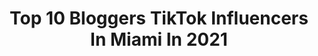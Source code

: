 ---
title: Top 10 Bloggers TikTok Influencers In Miami In 2021
description: >-
  Find top bloggers TikTok influencers in Miami in 2021. Most popular hashtags: #miami #travel #fyp #blogger.
platform: TikTok
hits: 9
text_top: Analyze the most popular TikTok accounts on inBeat.
text_bottom: Our search engine aggregates 9 TikTok influencers like this in Miami, United States for you to connect with.
profiles:
  - username: "gotheextrastyle"
    fullname: >-
      Amber Finley
    bio: >-
      All items linked on LIKEtoKNOW.it & Website. 🎁🥰💋❤️
    location: "United States"
    followers: 19800
    engagement: 787
    commentsToLikes: 0.153493
    id: ckbqjjmko4rm00j23w6xtd61k
    verified: false
    hashtags: "#edutok, #beautyblogger, #homedecor, #plannerlife"
  - username: "isabellasg3"
    fullname: >-
      Isabella Santos Giha
    bio: >-
      un poquito de todo ✌️🤙
    location: "United States"
    followers: 70800
    engagement: 739
    commentsToLikes: 0.014259
    id: ckbfbri6i42yv0j23cdqph1da
    verified: false
    hashtags: "#coupletiktok, #peru, #roadtrip, #spanishtiktok"
  - username: "victoriagkremer"
    fullname: >-
      victoriagkremer
    bio: >-
      Believer of Christ 🤍 victoriagabriella.com 🤍 IG: @victoriagkremer
    location: "United States"
    followers: 2098
    engagement: 397
    commentsToLikes: 0.050391
    id: ckdhomie40zxd0j23npz4uixt
    verified: false
    hashtags: "#mood, #pumpkinspice, #ootd, #miamiblogger"
  - username: "corinthsuarez"
    fullname: >-
      corinth
    bio: >-
      blogger tips • clean beauty • mom 💌hello@corinthsuarez.com 📍Miami 🇵🇭🇺🇸
    location: "United States"
    followers: 18800
    engagement: 938
    commentsToLikes: 0.079253
    id: ck8savnk83uov0j787i9leco0
    verified: false
    hashtags: "#tiktokph, #transition, #filipino, #adelinesky"
  - username: "hofitkimcohen"
    fullname: >-
      Hofit Kim Cohen
    bio: >-
      Travel & Lifestyle Blogger + some Comedy 😜 FOLLOW ME ON IG 📸 @hofitkimcohen
    location: "United States"
    followers: 17600
    engagement: 743
    commentsToLikes: 0.068766
    id: ck93o54k532mk0j783oj08xdl
    verified: false
    hashtags: "#foryou, #fyp, #travel, #losangeles"
  - username: "zofiacampos"
    fullname: >-
      Zofi 🍑
    bio: >-
      Instagram blogger 💕 @zofiacampos Fashion 💕 Fitness 💕Mommy 💕Wife 💕 Travel
    location: "United States"
    followers: 25500
    engagement: 425
    commentsToLikes: 0.048487
    id: ckb9chtagza9c0j23zujmtis7
    verified: false
    hashtags: "#gucci, #travel, #versace, #miami"
  - username: "itsmarianaus"
    fullname: >-
      Mariana Umaña
    bio: >-
      Blogger and Content Creator - Lifestyle • Baby Mia • Motivation
    location: "United States"
    followers: 37500
    engagement: 577
    commentsToLikes: 0.016719
    id: ck9f1trira0gn0j78314j6q15
    verified: false
    hashtags: "#parati, #fy, #miasophia, #fyp"
  - username: "daniduqued"
    fullname: >-
      Daniduqued
    bio: >-
      Blogger/Content creator IG: @daniduqued
    location: "United States"
    followers: 73700
    engagement: 746
    commentsToLikes: 0.029592
    id: ck83ze1kuzx5q0j785dpzcl3r
    verified: false
    hashtags: "#vacations, #keywest, #tiktokespa, #motivation"
  - username: "everydaythang_pj"
    fullname: >-
      Everyday Thang PJ
    bio: >-
      Subscribe to the YouTube page ASAP (Everyday Thang with PJ)
    location: "United States"
    followers: 10400
    engagement: 569
    commentsToLikes: 0.049746
    id: ckbfdvfsy7ce70j23adf97cc1
    verified: false
    hashtags: "#sooners, #subscribe, #video, #busy"
  - username: "theitmom"
    fullname: >-
      Daisy Teh
    bio: >-
      👩🏻‍💻Blogger/Amazon Seller 🇵🇭Former teen mom 🎉Family fun 👰🏻My BFF 📍Vegas
    location: "United States"
    followers: 550300
    engagement: 1817
    commentsToLikes: 0.025931
    id: ckbqjjg5p4qnx0j234n7ohj93
    verified: false
    hashtags: "#babyturtle, #gimmelove, #turtlesoftiktok, #tortoise"
---